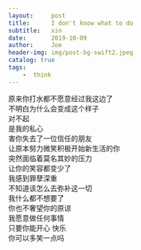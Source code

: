 ```yaml
---
layout:     post
title:      I don't know what to do
subtitle:   xin
date:       2019-10-09
author:     Joe
header-img: img/post-bg-swift2.jpeg
catalog: true
tags:
    -  think   
---
```

原来你打水都不愿意经过我这边了  
不明白为什么会变成这个样子  
对不起  
是我的私心  
害你失去了一位信任的朋友  
让原本努力微笑积极开始新生活的你  
突然面临着莫名其妙的压力  
让你的笑容都变少了  
我感到罪孽深重  
不知道该怎么去弥补这一切  
我什么都不想要了  
你也不奢望你的原谅  
我愿意做任何事情  
只要你能开心 快乐  
你可以多笑一点吗

